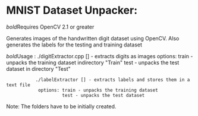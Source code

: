 MNIST Dataset Unpacker:
=======================

*bold*Requires OpenCV 2.1 or greater

Generates images of the handwritten digit dataset using OpenCV. Also generates the labels for the testing and training dataset

*bold*Usage : ./digitExtractor.cpp [] - extracts digits as images
				options: train - unpacks the training dataset indirectory "Train"
						 test - unpacks the test dataset in directory "Test"
						 
			   ./labelExtractor [] - extracts labels and stores them in a text file
			   	options: train - unpacks the training dataset
						 test - unpacks the test dataset				
Note: The folders have to be initially created. 		
			


